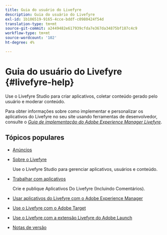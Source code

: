 ```yaml
---
title: Guia do usuário do Livefyre
description: Guia do usuário do Livefyre
exl-id: 1b106519-9165-4cce-bddf-c0980424f54d
translation-type: tm+mt
source-git-commit: a2449482e617939cfda7e367da34875bf187c4c9
workflow-type: tm+mt
source-wordcount: '102'
ht-degree: 4%

---
```


# Guia do usuário do Livefyre {#livefyre-help}

Use o Livefyre Studio para criar aplicativos, coletar conteúdo gerado pelo usuário e moderar conteúdo.

Para obter informações sobre como implementar e personalizar os aplicativos do Livefyre no seu site usando ferramentas de desenvolvedor, consulte o [*Guia de implementação do Adobe Experience Manager Livefyre*](/help/implementation/home.md).

## Tópicos populares

* [Anúncios](c-anouncements.md#c_anouncements)

* [Sobre o Livefyre](c-product.md#c_product)

   Use o Livefyre Studio para gerenciar aplicativos, usuários e conteúdo.

* [Trabalhar com aplicativos](c-about-apps/c-about-apps.md#c_about_apps)

   Crie e publique Aplicativos Do Livefyre (Incluindo Comentários).

* [Usar aplicativos do Livefyre com o Adobe Experience Manager](https://helpx.adobe.com/experience-manager/6-4/sites/administering/using/livefyre.html)


* [Use o Livefyre com o Adobe Target](/help/using/c-library/livefyre-target.md)

* [Use o Livefyre com a extensão Livefyre do Adobe Launch](https://docs.adobelaunch.com/extension-reference/web/adobe-livefyre-extension)

* [Notas de versão](c-rn/c-rn.md#c_rn)
